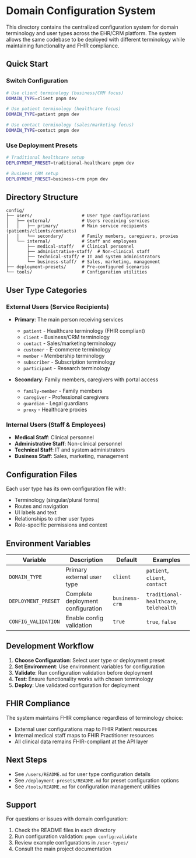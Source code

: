 # Domain Configuration System

This directory contains the centralized configuration system for domain terminology and user types across the EHR/CRM platform. The system allows the same codebase to be deployed with different terminology while maintaining functionality and FHIR compliance.

## Quick Start

### Switch Configuration
```bash
# Use client terminology (business/CRM focus)
DOMAIN_TYPE=client pnpm dev

# Use patient terminology (healthcare focus)
DOMAIN_TYPE=patient pnpm dev

# Use contact terminology (sales/marketing focus)  
DOMAIN_TYPE=contact pnpm dev
```

### Use Deployment Presets
```bash
# Traditional healthcare setup
DEPLOYMENT_PRESET=traditional-healthcare pnpm dev

# Business CRM setup
DEPLOYMENT_PRESET=business-crm pnpm dev
```

## Directory Structure

```
config/
├── users/                   # User type configurations  
│   ├── external/            # Users receiving services
│   │   ├── primary/         # Main service recipients (patients/clients/contacts)
│   │   └── secondary/       # Family members, caregivers, proxies
│   └── internal/            # Staff and employees
│       ├── medical-staff/   # Clinical personnel
│       ├── administrative-staff/  # Non-clinical staff
│       ├── technical-staff/ # IT and system administrators
│       └── business-staff/  # Sales, marketing, management
├── deployment-presets/      # Pre-configured scenarios
└── tools/                   # Configuration utilities
```

## User Type Categories

### External Users (Service Recipients)
- **Primary**: The main person receiving services
  - `patient` - Healthcare terminology (FHIR compliant)
  - `client` - Business/CRM terminology
  - `contact` - Sales/marketing terminology
  - `customer` - E-commerce terminology
  - `member` - Membership terminology
  - `subscriber` - Subscription terminology
  - `participant` - Research terminology

- **Secondary**: Family members, caregivers with portal access
  - `family-member` - Family members
  - `caregiver` - Professional caregivers
  - `guardian` - Legal guardians
  - `proxy` - Healthcare proxies

### Internal Users (Staff & Employees)
- **Medical Staff**: Clinical personnel
- **Administrative Staff**: Non-clinical personnel  
- **Technical Staff**: IT and system administrators
- **Business Staff**: Sales, marketing, management

## Configuration Files

Each user type has its own configuration file with:
- Terminology (singular/plural forms)
- Routes and navigation
- UI labels and text
- Relationships to other user types
- Role-specific permissions and context

## Environment Variables

| Variable | Description | Default | Examples |
|----------|-------------|---------|----------|
| `DOMAIN_TYPE` | Primary external user type | `client` | `patient`, `client`, `contact` |
| `DEPLOYMENT_PRESET` | Complete deployment configuration | `business-crm` | `traditional-healthcare`, `telehealth` |
| `CONFIG_VALIDATION` | Enable config validation | `true` | `true`, `false` |

## Development Workflow

1. **Choose Configuration**: Select user type or deployment preset
2. **Set Environment**: Use environment variables for configuration
3. **Validate**: Run configuration validation before deployment
4. **Test**: Ensure functionality works with chosen terminology
5. **Deploy**: Use validated configuration for deployment

## FHIR Compliance

The system maintains FHIR compliance regardless of terminology choice:
- External user configurations map to FHIR Patient resources
- Internal medical staff maps to FHIR Practitioner resources
- All clinical data remains FHIR-compliant at the API layer

## Next Steps

- See `/users/README.md` for user type configuration details
- See `/deployment-presets/README.md` for preset configuration options
- See `/tools/README.md` for configuration management utilities

## Support

For questions or issues with domain configuration:
1. Check the README files in each directory
2. Run configuration validation: `pnpm config:validate`
3. Review example configurations in `/user-types/`
4. Consult the main project documentation